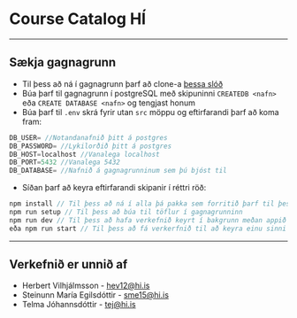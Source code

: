 # Course Catalog HÍ
---

## Sækja gagnagrunn
- Til þess að ná í gagnagrunn þarf að clone-a [þessa slóð](https://github.com/telmajohanns/coursebackend)
- Búa þarf til gagnagrunn í postgreSQL með skipuninni `CREATEDB <nafn>` eða `CREATE DATABASE <nafn>` og tengjast honum
- Búa þarf til `.env` skrá fyrir utan `src` möppu og eftirfarandi þarf að koma fram:
```javascript
DB_USER= //Notandanafnið þitt á postgres
DB_PASSWORD= //Lykilorðið þitt á postgres
DB_HOST=localhost //Vanalega localhost
DB_PORT=5432 //Vanalega 5432
DB_DATABASE= //Nafnið á gagnagrunninum sem þú bjóst til
```
- Síðan þarf að keyra eftirfarandi skipanir í réttri röð:
```javascript
npm install // Til þess að ná í alla þá pakka sem forritið þarf til þess að keyra
npm run setup // Til þess að búa til töflur í gagnagrunninn
npm run dev // Til þess að hafa verkefnið keyrt í bakgrunn meðan appið er notað (nodemon)
eða npm run start // Til þess að fá verkerfnið til að keyra einu sinni 
```

---
## Verkefnið er unnið af
- Herbert Vilhjálmsson - hev12@hi.is
- Steinunn María Egilsdóttir - sme15@hi.is
- Telma Jóhannsdóttir - tej@hi.is
